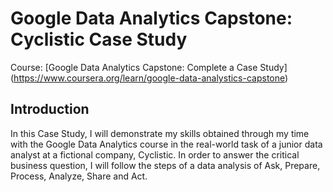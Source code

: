 #   Google Data Analytics Capstone: Cyclistic Case Study
Course: [Google Data Analytics Capstone: Complete a Case Study] (https://www.coursera.org/learn/google-data-analystics-capstone)
## Introduction
In this Case Study, I will demonstrate my skills obtained through my time with the Google Data Analytics course in the real-world task of a junior data analyst at a fictional company, Cyclistic. In order to answer the critical business question, I will follow the steps of a data analysis of Ask, Prepare, Process, Analyze, Share and Act. 
